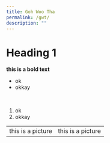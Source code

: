 ```yaml
---
title: Goh Woo Tha
permalink: /gwt/
description: ""
---
```

<h1>Heading 1</h1>

<b>this is a bold text</b>
<ul>
	<li>ok</li>
	<li>okkay</li>
</ul>
<br>
<ol>
	<li>ok</li>
	<li>okkay</li>
</ol>



<table>
		<tr>
	<td>this is a picture</td>
	<td>this is a picture</td>
	</tr>
	</table>